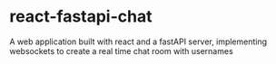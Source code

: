 # react-fastapi-chat
A web application built with react and a fastAPI server, implementing websockets to create a real time chat room with usernames
